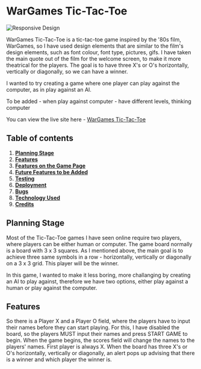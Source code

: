 # **WarGames Tic-Tac-Toe**

![Responsive Design]()

WarGames Tic-Tac-Toe is a tic-tac-toe game inspired by the '80s film, WarGames, so I have used design elements that are similar to the film's design elements, such as font colour, font type, pictures, gifs. I have taken the main quote out of the film for the welcome screen, to make it more theatrical for the players. 
The goal is to have three X's or O's horizontally, vertically or diagonally, so we can have a winner.



I wanted to try creating a game where one player can play against the computer, as in play against an AI. 

To be added - when play against computer - have different levels, thinking computer

You can view the live site here - <a href="https://norapdev.github.io/tictactoe/" target="_blank" rel="noopener">WarGames Tic-Tac-Toe</a>

## Table of contents
1. [**Planning Stage**](#planning-stage)
1. [**Features**](#features-on-the-welcome-screen)
1. [**Features on the Game Page**](#features-on-the-board-page)
1. [**Future Features to be Added**](#future-features-to-be-added)
1. [**Testing**](#testing)
1. [**Deployment**](#deployment)
1. [**Bugs**](#bugs)
1. [**Technology Used**](#technology-used)
1. [**Credits**](#credits)

## **Planning Stage**
Most of the Tic-Tac-Toe games I have seen online require two players, where players can be either human or computer. The game board normally is a board with 3 x 3 squares. As I mentioned above, the main goal is to achieve three same symbols in a row - horizontally, vertically or diagonally on a 3 x 3 grid. This player will be the winner. 

In this game, I wanted to make it less boring, more challanging by creating an AI to play against, therefore we have two options, either play against a human or play against the computer. 

## **Features**


So there is a Player X and a Player O field, where the players have to input their names before they can start playing. For this, I have disabled the board, so the players MUST input their names and press START GAME to begin. When the game begins, the scores field will change the names to the players' names. First player is always X. When the board has three X's or O's horizontally, vertically or diagonally, an alert pops up advising that there is a winner and which player the winner is.